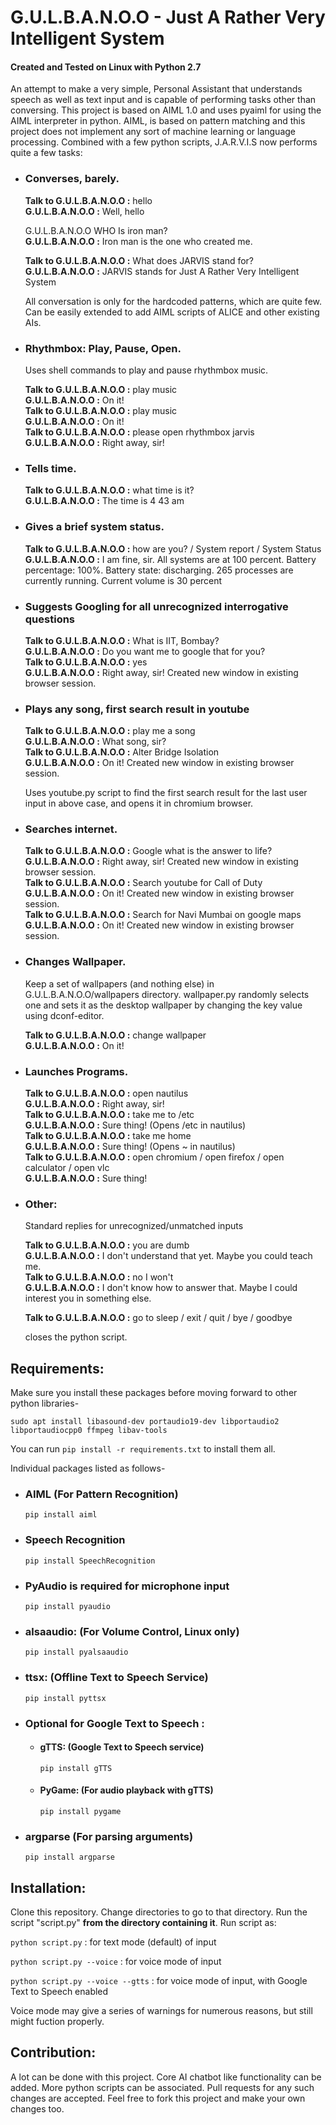 # G.U.L.B.A.N.O.O - Just A Rather Very Intelligent System

#### Created and Tested on Linux with Python 2.7

An attempt to make a very simple, Personal Assistant that understands speech as well as text input and is capable of performing tasks other than conversing.
This project is based on AIML 1.0 and uses pyaiml for using the AIML interpreter in python. AIML, is based on pattern matching and this project does not implement any sort of machine learning or language processing.
Combined with a few python scripts, J.A.R.V.I.S now performs quite a few tasks:

- ### Converses, barely.

    **Talk to G.U.L.B.A.N.O.O :** hello<br>
    **G.U.L.B.A.N.O.O :** Well, hello

    G.U.L.B.A.N.O.O WHO Is iron man?<br>
    **G.U.L.B.A.N.O.O :** Iron man is the one who created me.

    **Talk to G.U.L.B.A.N.O.O :** What does JARVIS stand for?<br>
    **G.U.L.B.A.N.O.O :** JARVIS stands for Just A Rather Very Intelligent System

    All conversation is only for the hardcoded patterns, which are quite few. Can be easily extended to add AIML scripts of ALICE and other existing AIs.

- ### Rhythmbox: Play, Pause, Open.

    Uses shell commands to play and pause rhythmbox music.

    **Talk to G.U.L.B.A.N.O.O :** play music<br>
    **G.U.L.B.A.N.O.O :** On it!<br>
    **Talk to G.U.L.B.A.N.O.O :** play music<br>
    **G.U.L.B.A.N.O.O :** On it!<br>
    **Talk to G.U.L.B.A.N.O.O :** please open rhythmbox jarvis<br>
    **G.U.L.B.A.N.O.O :** Right away, sir!

- ### Tells time.
    
    **Talk to G.U.L.B.A.N.O.O :** what time is it?<br>
    **G.U.L.B.A.N.O.O :** The time is 4 43 am

- ### Gives a brief system status.

    **Talk to G.U.L.B.A.N.O.O :** how are you? / System report / System Status<br>
    **G.U.L.B.A.N.O.O :** I am fine, sir. All systems are at 100 percent. Battery percentage: 100%. Battery state: discharging. 265 processes are currently running. Current volume is 30 percent

- ### Suggests Googling for all unrecognized interrogative questions

    **Talk to G.U.L.B.A.N.O.O :** What is IIT, Bombay?<br>
    **G.U.L.B.A.N.O.O :** Do you want me to google that for you?<br>
    **Talk to G.U.L.B.A.N.O.O :** yes<br>
    **G.U.L.B.A.N.O.O :** Right away, sir!  Created new window in existing browser session.

- ### Plays any song, first search result in youtube

    **Talk to G.U.L.B.A.N.O.O :** play me a song<br>
    **G.U.L.B.A.N.O.O :** What song, sir?<br>
    **Talk to G.U.L.B.A.N.O.O :** Alter Bridge Isolation<br>
    **G.U.L.B.A.N.O.O :** On it!  Created new window in existing browser session.

    Uses youtube.py script to find the first search result for the last user input in above case, and opens it in chromium browser.

- ### Searches internet.

    **Talk to G.U.L.B.A.N.O.O :** Google what is the answer to life?<br>
    **G.U.L.B.A.N.O.O :** Right away, sir!  Created new window in existing browser session.<br>
    **Talk to G.U.L.B.A.N.O.O :** Search youtube for Call of Duty<br>
    **G.U.L.B.A.N.O.O :** On it!  Created new window in existing browser session.<br>
    **Talk to G.U.L.B.A.N.O.O :** Search for Navi Mumbai on google maps<br>
    **G.U.L.B.A.N.O.O :** On it!  Created new window in existing browser session.

- ### Changes Wallpaper.

    Keep a set of wallpapers (and nothing else) in G.U.L.B.A.N.O.O/wallpapers directory. wallpaper.py randomly selects one and sets it as the desktop wallpaper by changing the key value using dconf-editor.

    **Talk to G.U.L.B.A.N.O.O :** change wallpaper<br>
    **G.U.L.B.A.N.O.O :** On it!

- ### Launches Programs.
    
    **Talk to G.U.L.B.A.N.O.O :** open nautilus<br>
    **G.U.L.B.A.N.O.O :** Right away, sir!<br>
    **Talk to G.U.L.B.A.N.O.O :** take me to /etc<br>
    **G.U.L.B.A.N.O.O :** Sure thing! (Opens /etc in nautilus)<br>
    **Talk to G.U.L.B.A.N.O.O :** take me home<br>
    **G.U.L.B.A.N.O.O :** Sure thing! (Opens ~ in nautilus)<br>
    **Talk to G.U.L.B.A.N.O.O :** open chromium / open firefox / open calculator / open vlc<br>
    **G.U.L.B.A.N.O.O :** Sure thing!


- ### Other:
    
    Standard replies for unrecognized/unmatched inputs

   **Talk to G.U.L.B.A.N.O.O :** you are dumb<br>
    **G.U.L.B.A.N.O.O :** I don't understand that yet. Maybe you could teach me.<br>
    **Talk to G.U.L.B.A.N.O.O :** no I won't<br>
    **G.U.L.B.A.N.O.O :** I don't know how to answer that. Maybe I could interest you in something else.<br>

    **Talk to G.U.L.B.A.N.O.O :** go to sleep / exit / quit / bye / goodbye

    closes the python script.

## Requirements:

Make sure you install these packages before moving forward to other python libraries-

`sudo apt install libasound-dev portaudio19-dev libportaudio2 libportaudiocpp0 ffmpeg libav-tools`

You can run `pip install -r requirements.txt` to install them all.

Individual packages listed as follows-

- ### AIML (For Pattern Recognition)
    `pip install aiml`

- ### Speech Recognition
    `pip install SpeechRecognition`

- ### PyAudio is required for microphone input
    `pip install pyaudio`

- ### alsaaudio: (For Volume Control, Linux only)
    `pip install pyalsaaudio`

- ### ttsx: (Offline Text to Speech Service)
    `pip install pyttsx`

- ### Optional for Google Text to Speech :
   + #### gTTS: (Google Text to Speech service)
      `pip install gTTS`

   + #### PyGame: (For audio playback with gTTS)
       `pip install pygame`

- ### argparse (For parsing arguments)
    `pip install argparse`

## Installation:

Clone this repository. Change directories to go to that directory. Run the script "script.py" **from the directory containing it**.
Run script as:

`python script.py` : for text mode (default) of input

`python script.py --voice` : for voice mode of input

`python script.py --voice --gtts` : for voice mode of input, with Google Text to Speech enabled

Voice mode may give a series of warnings for numerous reasons, but still might fuction properly.

## Contribution:

A lot can be done with this project. Core AI chatbot like functionality can be added. More python scripts can be associated. Pull requests for any such changes are accepted. Feel free to fork this project and make your own changes too.
